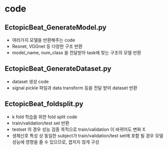 
# code

## EctopicBeat_GenerateModel.py
- 여러가지 모델을 반환해주는 code
- Resnet, VGGnet 등 다양한 구조 반환
- model_name, num_class 을 전달받아 task에 맞는 구조의 모델 반환

## EctopicBeat_GenerateDataset.py
- dataset 생성 code
- signal pickle 파일과 data transform 등을 전달 받아 dataset 반환

## EctopicBeat_foldsplit.py
- k fold 학습을 위한 fold split code
- train/validation/test set 반환
- testset 의 경우 성능 검증 목적으로 train/validation 이 바뀌어도 변화 X
- 생체신호 특성 상 동일한 subject가 train/validation/test set에 포함 될 경우 모델 성능에 영향을 줄 수 있으므로, 겹치지 않게 구성
